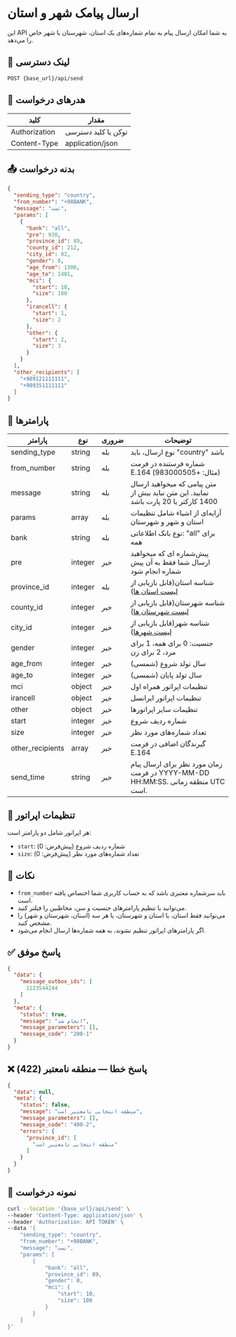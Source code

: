 # ارسال پیامک شهر و استان

این API به شما امکان ارسال پیام به تمام شماره‌های یک استان، شهرستان یا شهر خاص را می‌دهد.

## 📍 لینک دسترسی

```
POST {base_url}/api/send
```

## 🧾 هدرهای درخواست

| کلید          | مقدار               |
|---------------|---------------------|
| Authorization | توکن یا کلید دسترسی |
| Content-Type  | application/json    |

## 📤 بدنه درخواست

```json
{
  "sending_type": "country",
  "from_number": "+98BANK",
  "message": "تست",
  "params": [
    {
      "bank": "all",
      "pre": 938,
      "province_id": 89,
      "county_id": 212,
      "city_id": 82,
      "gender": 0,
      "age_from": 1300,
      "age_to": 1401,
      "mci": {
        "start": 10,
        "size": 100
      },
      "irancell": {
        "start": 1,
        "size": 2
      },
      "other": {
        "start": 2,
        "size": 3
      }
    }
  ],
  "other_recipients": [
    "+989121111111",
    "+989351111111"
  ]
}
```

## 📝 پارامترها

| پارامتر          | نوع     | ضروری | توضیحات                                                                              |
|------------------|---------|-------|--------------------------------------------------------------------------------------|
| sending_type     | string  | بله   | نوع ارسال، باید "country" باشد                                                       |
| from_number      | string  | بله   | شماره فرستنده در فرمت E.164 (مثال: +983000505)                                       |
| message          | string  | بله   | متن پیامی که میخواهید ارسال نمایید. این متن نباید بیش از 1400 کارکتر یا 20 پارت باشد |
| params           | array   | بله   | آرایه‌ای از اشیاء شامل تنظیمات استان و شهر و شهرستان                                 |
| bank             | string  | بله   | نوع بانک اطلاعاتی: "all" برای همه                                                    |
| pre              | integer | خیر   | پیش‌شماره ای که میخواهید ارسال شما فقط به آن پیش شماره انجام شود                     |
| province_id      | integer | بله   | شناسه استان(قابل بازیابی از [لیست استان ها](./province))                             |
| county_id        | integer | خیر   | شناسه شهرستان(قابل بازیابی از [لیست شهرستان ها](./county))                           |
| city_id          | integer | خیر   | شناسه شهر(قابل بازیابی از [لیست شهرها](./city))                                      |
| gender           | integer | خیر   | جنسیت: 0 برای همه، 1 برای مرد، 2 برای زن                                             |
| age_from         | integer | خیر   | سال تولد شروع (شمسی)                                                                 |
| age_to           | integer | خیر   | سال تولد پایان (شمسی)                                                                |
| mci              | object  | خیر   | تنظیمات اپراتور همراه اول                                                            |
| irancell         | object  | خیر   | تنظیمات اپراتور ایرانسل                                                              |
| other            | object  | خیر   | تنظیمات سایر اپراتورها                                                               |
| start            | integer | خیر   | شماره ردیف شروع                                                                      |
| size             | integer | خیر   | تعداد شماره‌های مورد نظر                                                             |
| other_recipients | array   | خیر   | گیرندگان اضافی در فرمت E.164                                                         |
| send_time        | string  | خیر   | زمان مورد نظر برای ارسال پیام در فرمت YYYY-MM-DD HH:MM:SS. منطقه زمانی UTC است.      |

## 📝 تنظیمات اپراتور

هر اپراتور شامل دو پارامتر است:

- `start`: شماره ردیف شروع (پیش‌فرض: 0)
- `size`: تعداد شماره‌های مورد نظر (پیش‌فرض: 0)

## 📝 نکات

- `from_number` باید سرشماره معتبری باشد که به حساب کاربری شما اختصاص یافته است.
- می‌توانید با تنظیم پارامترهای جنسیت و سن، مخاطبین را فیلتر کنید.
- می‌توانید فقط استان، یا استان و شهرستان، یا هر سه (استان، شهرستان و شهر) را مشخص کنید.
- اگر پارامترهای اپراتور تنظیم نشوند، به همه شماره‌ها ارسال انجام می‌شود.

## ✅ پاسخ موفق

```json
{
  "data": {
    "message_outbox_ids": [
      1123544244
    ]
  },
  "meta": {
    "status": true,
    "message": "انجام شد",
    "message_parameters": [],
    "message_code": "200-1"
  }
}
```

## ❌ پاسخ خطا — منطقه نامعتبر (422)

```json
{
  "data": null,
  "meta": {
    "status": false,
    "message": "منطقه انتخابی نامعتبر است",
    "message_parameters": [],
    "message_code": "400-2",
    "errors": {
      "province_id": [
        "منطقه انتخابی نامعتبر است"
      ]
    }
  }
}
```

## 🧪 نمونه درخواست

```bash
curl --location '{base_url}/api/send' \
--header 'Content-Type: application/json' \
--header 'Authorization: API TOKEN' \
--data '{
    "sending_type": "country",
    "from_number": "+98BANK",
    "message": "تست",
    "params": [
        {
            "bank": "all",
            "province_id": 89,
            "gender": 0,
            "mci": {
                "start": 10,
                "size": 100
            }
        }
    ]
}'
```
